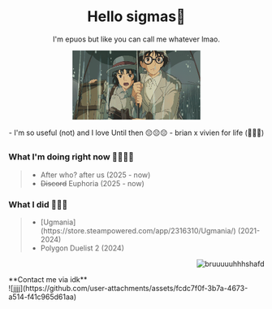 <h1 align = center>Hello sigmas👋</h1>

<p align = center>I'm epuos but like you can call me whatever lmao.</p>
<p align="center">
  <img width="50%" height="50%" src="jkbhed.gif">
</p>
<div align = center>
- I'm so useful (not) and I love Until then 😔😔😔
- brian x vivien for life (🥀❌🪫)
</div>
<h2 align = center></h2>

<div align = left float = left>
<h3>What I'm doing right now 🥀🥀🥀🥀</h3>
<blockquote>
<ul>
  <li> After who? after us (2025 - now) </li>
  <li> <del>Discord</del> Euphoria (2025 - now)</li>
</ul>
</blockquote>
</div>

<div>
<h3>What I did 🥶🥶🥶</h3>
<blockquote>
<ul>
  <li> [Ugmania](https://store.steampowered.com/app/2316310/Ugmania/) (2021-2024) </li>
  <li> Polygon Duelist 2 (2024)</li>
</ul>
</blockquote>
</div>
<div align = right float = right>
  
![bruuuuuhhhshafd](https://github.com/user-attachments/assets/2f13eb9a-9eea-4b5c-9e4a-c3cfea2633e8)

</div>
**Contact me via idk**
<br>
![jjjj](https://github.com/user-attachments/assets/fcdc7f0f-3b7a-4673-a514-f41c965d61aa)


<!--
- 🔭 I’m currently working on ...
- 🌱 I’m currently learning ...
- 👯 I’m looking to collaborate on ...
- 🤔 I’m looking for help with ...
- 💬 Ask me about ...
- 📫 How to reach me: ...
- 😄 Pronouns: ...
- ⚡ Fun fact: ...
-->
